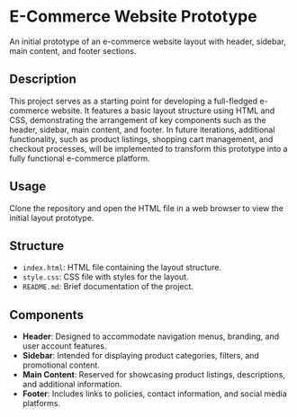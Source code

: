 # E-Commerce Website Prototype

An initial prototype of an e-commerce website layout with header, sidebar, main content, and footer sections.

## Description

This project serves as a starting point for developing a full-fledged e-commerce website. It features a basic layout structure using HTML and CSS, demonstrating the arrangement of key components such as the header, sidebar, main content, and footer. In future iterations, additional functionality, such as product listings, shopping cart management, and checkout processes, will be implemented to transform this prototype into a fully functional e-commerce platform.

## Usage

Clone the repository and open the HTML file in a web browser to view the initial layout prototype.

## Structure

- `index.html`: HTML file containing the layout structure.
- `style.css`: CSS file with styles for the layout.
- `README.md`: Brief documentation of the project.

## Components

- **Header**: Designed to accommodate navigation menus, branding, and user account features.
- **Sidebar**: Intended for displaying product categories, filters, and promotional content.
- **Main Content**: Reserved for showcasing product listings, descriptions, and additional information.
- **Footer**: Includes links to policies, contact information, and social media platforms.
